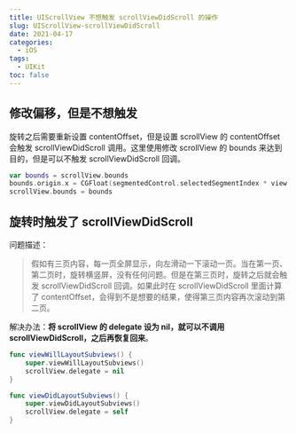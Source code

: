 ```yaml
---
title: UIScrollView 不想触发 scrollViewDidScroll 的操作
slug: UIScrollView-scrollViewDidScroll
date: 2021-04-17
categories:
  - iOS
tags:
  - UIKit
toc: false
---
```


## 修改偏移，但是不想触发

旋转之后需要重新设置 contentOffset，但是设置 scrollView 的 contentOffset 会触发 scrollViewDidScroll 调用。这里使用修改 scrollView 的 bounds 来达到目的，但是可以不触发 scrollViewDidScroll 回调。

```swift
var bounds = scrollView.bounds
bounds.origin.x = CGFloat(segmentedControl.selectedSegmentIndex * view.frame.size.width)
scrollView.bounds = bounds
```

## 旋转时触发了 scrollViewDidScroll

问题描述：

> 假如有三页内容，每一页全屏显示，向左滑动一下滚动一页。当在第一页、第二页时，旋转横竖屏，没有任何问题。但是在第三页时，旋转之后就会触发 scrollViewDidScroll 回调。如果此时在 scrollViewDidScroll 里面计算了 contentOffset，会得到不是想要的结果，使得第三页内容再次滚动到第二页。

解决办法：**将 scrollView 的 delegate 设为 nil，就可以不调用 scrollViewDidScroll，之后再恢复回来**。

```swift
func viewWillLayoutSubviews() {
    super.viewWillLayoutSubviews()
    scrollView.delegate = nil
}

func viewDidLayoutSubviews() {
    super.viewDidLayoutSubviews()
    scrollView.delegate = self
}
```
